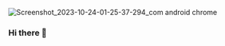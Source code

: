 ![Screenshot_2023-10-24-01-25-37-294_com android chrome](https://github.com/Gurbanmuhammet/Gurbanmuhammet/assets/148822230/c983509d-c07f-459a-b12e-60016c39c840)
### Hi there 👋

<!--
**Gurbanmuhammet/Gurbanmuhammet** is a ✨ _special_ ✨ repository because its `README.md` (this file) appears on your GitHub profile.

Here are some ideas to get you started:

- 🔭 I’m currently working on ...
- 🌱 I’m currently learning ...
- 👯 I’m looking to collaborate on ...
- 🤔 I’m looking for help with ...
- 💬 Ask me about ...
- 📫 How to reach me: ...
- 😄 Pronouns: ...
- ⚡ Fun fact: ...
-->
